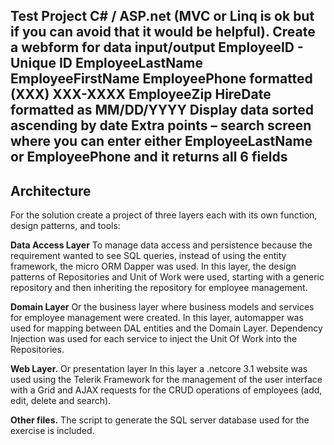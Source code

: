 **Test Project**
C# / ASP.net (MVC or Linq is ok but if you can avoid that it would be helpful). Create a webform for data input/output 
EmployeeID - Unique ID
EmployeeLastName
EmployeeFirstName
EmployeePhone formatted (XXX) XXX-XXXX
EmployeeZip 
HireDate formatted as MM/DD/YYYY
 Display data sorted ascending by date 
Extra points – search screen where you can enter either EmployeeLastName or EmployeePhone and it returns all 6 fields
---

## Architecture
For the solution create a project of three layers each with its own function, design patterns, and tools:

**Data Access Layer**
To manage data access and persistence because the requirement wanted to see SQL queries, instead of using the entity framework, the micro ORM Dapper was used. In this layer, the design patterns of Repositories and Unit of Work were used, starting with a generic repository and then inheriting the repository for employee management.

**Domain Layer**
Or the business layer where business models and services for employee management were created. In this layer, automapper was used for mapping between DAL entities and the Domain Layer. Dependency Injection was used for each service to inject the Unit Of Work into the Repositories.

**Web Layer.**
Or presentation layer In this layer a .netcore 3.1 website was used using the Telerik Framework for the management of the user interface with a Grid and AJAX requests for the CRUD operations of employees (add, edit, delete and search).

**Other files.**
The script to generate the SQL server database used for the exercise is included.
